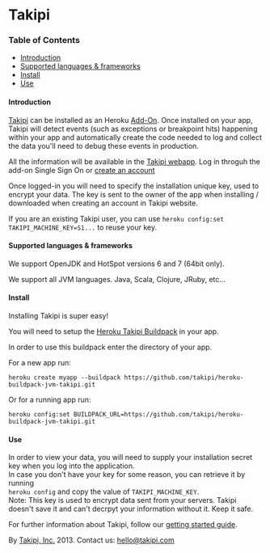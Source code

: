 # Takipi

### Table of Contents
- [Introduction](#introduction)
- [Supported languages & frameworks](#supported-languages--frameworks)
- [Install](#install)
- [Use](#use)

#### Introduction

[Takipi](https://addons.heroku.com/takipi) can be installed as an Heroku [Add-On](https://addons.heroku.com).
Once installed on your app, Takipi will detect events (such as exceptions or breakpoint hits) happening within your app and automatically create the code needed to log and collect the data you'll need to debug these events in production.

All the information will be available in the [Takipi webapp](https://app.takipi.com).
Log in throguh the add-on Single Sign On or [create an account](https://app.takipi.com/account.html)

Once logged-in you will need to specify the installation unique key, used to encrypt your data.
The key is sent to the owner of the app when installing / downloaded when creating an account in Takipi website.

If you are an existing Takipi user, you can use `heroku config:set TAKIPI_MACHINE_KEY=S1...` to reuse your key.

#### Supported languages & frameworks
We support OpenJDK and HotSpot versions 6 and 7 (64bit only).

We support all JVM languages. Java, Scala, Clojure, JRuby, etc...

#### Install
Installing Takipi is super easy!

You will need to setup the [Heroku Takipi Buildpack](https://github.com/takipi/heroku-buildpack-jvm-takipi) in your app.

In order to use this buildpack enter the directory of your app.

For a new app run:

`heroku create myapp --buildpack https://github.com/takipi/heroku-buildpack-jvm-takipi.git`

Or for a running app run:

`heroku config:set BUILDPACK_URL=https://github.com/takipi/heroku-buildpack-jvm-takipi.git`

#### Use

In order to view your data, you will need to supply your installation secret key when you log into the application.  
In case you don't have your key for some reason, you can retrieve it by running  
`heroku config` and copy the value of `TAKIPI_MACHINE_KEY`.  
Note: This key is used to encrypt data sent from your servers. Takipi doesn't save it and can't decrpyt your information without it. Keep it safe.

For further information about Takipi, follow our [getting started guide](http://www.takipi.com/starting.html?nav=guide).


By [Takipi, Inc.](http://www.takipi.com) 2013. Contact us: hello@takipi.com
